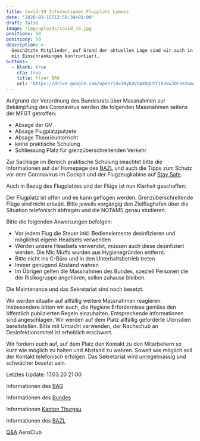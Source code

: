 ```yaml
---
title: Covid-19 Informationen Flugplatz Lommis
date: '2020-03-15T12:59:34+01:00'
draft: false
image: /img/uploads/covid_19.jpg
positionx: 50
positiony: 50
description: >-
  Geschätzte Mitglieder, auf Grund der aktuellen Lage sind wir auch in Lommis
  mit Einschränkungen konfrontiert.
buttons:
  - blank: true
    cta: true
    title: flyer BAG
    url: 'https://drive.google.com/open?id=1NykOVIAXOgUYtIX2kwJOF2e2umAZBxIM'
---
```

Aufgrund der Verordnung des Bundesrats über Massnahmen zur Bekämpfung des Coronavirus werden die folgenden Massnahmen seitens der MFGT getroffen:

* Absage der GV
* Absage Flugplatzputzete
* Absage Theorieunterricht
* keine praktische Schulung
* Schliessung Platz für grenzüberschreitenden Verkehr

Zur Sachlage im Bereich praktische Schulung beachtet bitte die Informationen auf der Homepage des [BAZL](https://www.bazl.admin.ch/bazl/de/home/fachleute/corona_update.html) und auch die Tipps zum Schutz vor dem Coronavirus im Cockpit und der Flugzeugkabine auf [Stay Safe](https://staysafe.bazl.admin.ch/de/tipps-zum-schutz-vor-dem-coronavirus/).

Auch in Bezug des Flugplatzes und der Flüge ist nun Klarheit geschaffen:

Der Flugplatz ist offen und es kann geflogen werden. Grenzüberschreitende Flüge sind nicht erlaubt. Bitte jeweils vorgängig den Zielflughafen über die Situation telefonisch abfragen und die NOTAMS genau studieren.

Bitte die folgenden Anweisungen befolgen:

* Vor jedem Flug die Steuer inkl. Bedienelemente desinfizieren und möglichst eigene Headsets verwenden
* Werden unsere Headsets verwendet, müssen auch diese desinfiziert werden. Die Mic Muffs wurden aus Hygienegründen entfernt.
* Bitte nicht ins C-Büro und in den Unterhaltsbetrieb treten
* Immer genügend Abstand wahren
* Im Übrigen gelten die Massnahmen des Bundes, speziell Personen die der Risikogruppe angehören, sollen zuhause bleiben.

Die Maintenance und das Sekretariat sind noch besetzt.

Wir werden situativ auf allfällig weitere Massnahmen reagieren. Insbesondere bitten wir euch, die Hygiene Erfordernisse gemäss den öffentlich publizierten Regeln einzuhalten. Entsprechende Informationen sind angeschlagen. Wir werden auf dem Platz allfällig geforderte Utensilien bereitstellen. Bitte mit Umsicht verwenden, der Nachschub an Desinfektionsmittel ist erheblich erschwert.

Wir fordern euch auf, auf dem Platz den Kontakt zu den Mitarbeitern so kurz wie möglich zu halten und Abstand zu wahren. Soweit wie möglich soll der Kontakt telefonisch erfolgen. Das Sekretariat wird unregelmässig und schwächer besetzt sein. 

Letztes Update: 17.03.20 21:00

Informationen des [BAG](https://www.bag.admin.ch/bag/de/home/krankheiten/ausbrueche-epidemien-pandemien/aktuelle-ausbrueche-epidemien/novel-cov/situation-schweiz-und-international.html)

Informationen des [Bundes](https://www.bag.admin.ch/bag/de/home/das-bag/aktuell/medienmitteilungen.msg-id-78437.html)

Informationen [Kanton Thurgau](https://www.tg.ch/news/fachdossier-coronavirus.html/10552)

Informationen des [BAZL](https://www.bazl.admin.ch/bazl/de/home/fachleute/corona_update.html)

[Q&A](https://www.aeroclub.ch/fragen-und-antworten-qa-zur-situation-covid-2019-fuer-die-leicht-und-sportaviatik-stand-17-03-2020-13-00-uhr/) AeroClub
